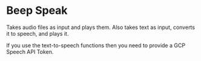 # Beep Speak

Takes audio files as input and plays them. Also takes text as input, converts it to speech, and plays it.

If you use the text-to-speech functions then you need to provide a GCP Speech API Token.
